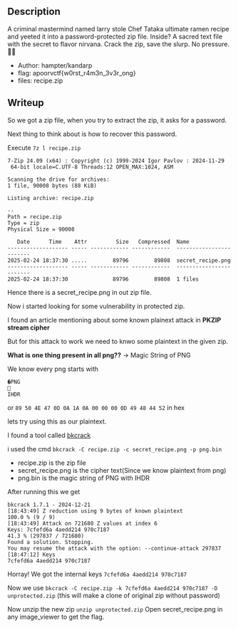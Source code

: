## Description
A criminal mastermind named larry stole Chef Tataka ultimate ramen recipe and yeeted it into a password-protected zip file. Inside? A sacred text file with the secret to flavor nirvana. Crack the zip, save the slurp. No pressure. 🍜💀

- Author: hampter/kandarp
- flag: apoorvctf{w0rst_r4m3n_3v3r_ong}
- files: recipe.zip

## Writeup

So we got a zip file, when you try to extract the zip, it asks for a password.

Next thing to think about is how to recover this password.

Execute `7z l recipe.zip` 
```
7-Zip 24.09 (x64) : Copyright (c) 1999-2024 Igor Pavlov : 2024-11-29
 64-bit locale=C.UTF-8 Threads:12 OPEN_MAX:1024, ASM

Scanning the drive for archives:
1 file, 90008 bytes (88 KiB)

Listing archive: recipe.zip

--
Path = recipe.zip
Type = zip
Physical Size = 90008

   Date      Time    Attr         Size   Compressed  Name
------------------- ----- ------------ ------------  ------------------------
2025-02-24 18:37:30 .....        89796        89808  secret_recipe.png
------------------- ----- ------------ ------------  ------------------------
2025-02-24 18:37:30              89796        89808  1 files
```

Hence there is a secret_recipe.png in out zip file.

Now i started looking for some vulnerability in protected zip.

I found an article mentioning about some known plainext attack in **PKZIP stream cipher**

But for this attack to work we need to knwo some plaintext in the given zip.

**What is one thing present in all png??** -> Magic String of PNG

We know every png starts with 
```
�PNG

IHDR
```

or `89 50 4E 47 0D 0A 1A 0A 00 00 00 0D 49 48 44 52` in hex

lets try using this as our plaintext.

I found a tool called [bkcrack](https://github.com/kimci86/bkcrack)

i used the cmd `bkcrack -C recipe.zip -c secret_recipe.png -p png.bin`

- recipe.zip is the zip file
- secret_recipe.png is the cipher text(Since we know plaintext from png)
- png.bin is the magic string of PNG with IHDR

After running this we get
```
bkcrack 1.7.1 - 2024-12-21
[18:43:49] Z reduction using 9 bytes of known plaintext
100.0 % (9 / 9)
[18:43:49] Attack on 721680 Z values at index 6
Keys: 7cfefd6a 4aedd214 970c7187
41.3 % (297837 / 721680)
Found a solution. Stopping.
You may resume the attack with the option: --continue-attack 297837
[18:47:12] Keys
7cfefd6a 4aedd214 970c7187
```

Horray! We got the internal keys `7cfefd6a 4aedd214 970c7187`

Now we use `bkcrack -C recipe.zip -k 7cfefd6a 4aedd214 970c7187 -D unprotected.zip` (this will make a clone of original zip without password)

Now unzip the new zip `unzip unprotected.zip`
Open secret_recipe.png in any image_viewer to get the flag.
